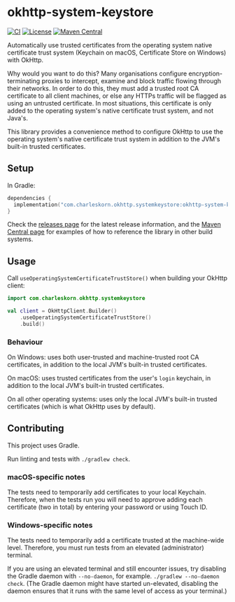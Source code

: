 # okhttp-system-keystore

[![CI](https://github.com/charleskorn/okhttp-system-keystore/actions/workflows/ci.yml/badge.svg)](https://github.com/charleskorn/okhttp-system-keystore/actions/workflows/ci.yml)
[![License](https://img.shields.io/github/license/charleskorn/okhttp-system-keystore.svg)](https://opensource.org/licenses/Apache-2.0)
[![Maven Central](https://img.shields.io/maven-central/v/com.charleskorn.okhttp.systemkeystore/okhttp-system-keystore.svg?label=maven%20central)](https://search.maven.org/search?q=g:%22com.charleskorn.okhttp.systemkeystore%22%20AND%20a:%22okhttp-system-keystore%22)

Automatically use trusted certificates from the operating system native certificate trust system (Keychain on macOS, Certificate Store on Windows) with OkHttp.

Why would you want to do this? Many organisations configure encryption-terminating proxies to intercept, examine and block traffic flowing
through their networks. In order to do this, they must add a trusted root CA certificate to all client machines, or else any HTTPs traffic
will be flagged as using an untrusted certificate. In most situations, this certificate is only added to the operating system's native
certificate trust system, and not Java's.

This library provides a convenience method to configure OkHttp to use the operating system's native certificate trust system in addition to
the JVM's built-in trusted certificates.

## Setup

In Gradle:

```kotlin
dependencies {
  implementation("com.charleskorn.okhttp.systemkeystore:okhttp-system-keystore:<version number here>") // Get the latest version number from https://github.com/charleskorn/okhttp-system-keystore/releases/latest
}
```

Check the [releases page](https://github.com/charleskorn/okhttp-system-keystore/releases) for the latest release information, and the 
[Maven Central page](https://search.maven.org/artifact/com.charleskorn.okhttp.systemkeystore/okhttp-system-keystore) for examples of how to reference the library in other build systems.

## Usage

Call `useOperatingSystemCertificateTrustStore()` when building your OkHttp client:

```kotlin
import com.charleskorn.okhttp.systemkeystore

val client = OkHttpClient.Builder()
    .useOperatingSystemCertificateTrustStore()
    .build()
```

### Behaviour

On Windows: uses both user-trusted and machine-trusted root CA certificates, in addition to the local JVM's built-in trusted certificates.

On macOS: uses trusted certificates from the user's `login` keychain, in addition to the local JVM's built-in trusted certificates.

On all other operating systems: uses only the local JVM's built-in trusted certificates (which is what OkHttp uses by default).

## Contributing

This project uses Gradle. 

Run linting and tests with `./gradlew check`.

### macOS-specific notes

The tests need to temporarily add certificates to your local Keychain. Therefore, when the tests run you will need to approve adding each certificate (two in total) by entering your password or using Touch ID. 

### Windows-specific notes

The tests need to temporarily add a certificate trusted at the machine-wide level. Therefore, you must run tests from an elevated (administrator) terminal.

If you are using an elevated terminal and still encounter issues, try disabling the Gradle daemon with `--no-daemon`, for example. `./gradlew --no-daemon check`.
(The Gradle daemon might have started un-elevated, disabling the daemon ensures that it runs with the same level of access as your terminal.)
